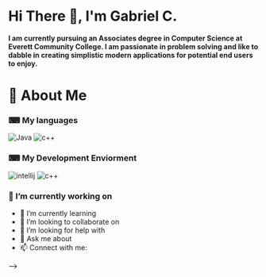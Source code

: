 # Hi There 👋, I'm Gabriel C.


 **I am currently pursuing an Associates degree in Computer Science at Everett Community College. I am passionate in problem solving and
 like to dabble in creating simplistic modern applications for potential end users to enjoy.**
 

# 🚀 About Me

### ⌨ My languages

<div display="flex">
  <img src="https://img.shields.io/badge/java-%2320232a.svg?style=for-the-badge&logo=javascript&logoColor=%white" alt="Java"/>
    <img src="https://img.shields.io/badge/c++-%2320232a.svg?style=for-the-badge&logo=cplusplus&logoColor=%white" alt="c++"/>

### ⌨ My Development Enviorment

<div display="flex">
 
  <img src="https://img.shields.io/badge/intellijidea-%2320232a.svg?style=for-the-badge&logo=javascript&logoColor=%white" alt="intellij"/>
    <img src="https://img.shields.io/badge/c++-%2320232a.svg?style=for-the-badge&logo=cplusplus&logoColor=%white" alt="c++"/>

### 🔭 I’m currently working on
- 🌱 I’m currently learning 
- 👯 I’m looking to collaborate on
- 🤔 I’m looking for help with
- 💬 Ask me about 
- 📫 Connect with me:

-->
